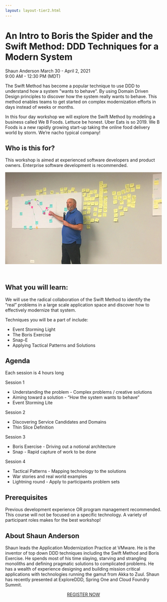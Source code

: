```yaml
---
layout: layout-tier2.html
---
```

<div class="container section workshop-single-page">
    <div class="row">
      <div class="col-xs-12 col-sm-2">
            <div class="speaker-container">
                <div class="speaker-img shaun-anderson keep-color"></div>
                </div>
            </div>
            <div class="col-xs-12 col-sm-8 content">
                <h1>An Intro to Boris the Spider and the Swift Method: DDD Techniques for a Modern System</h1>
                <p><span class="speaker-name">Shaun Anderson</span>
                <span class="duration">March 30 - April 2, 2021<br>9:00 AM - 12:30 PM (MDT)</span></p>
                <p>The Swift Method has become a popular technique to use DDD to understand how a system "wants to behave". By using Domain Driven Design principles to discover how the system really wants to behave. This method enables teams to get started on complex modernization efforts in days instead of weeks or months.</p>
                <p>In this four day workshop we will explore the Swift Method by modeling a business called We B Foods. Lettuce be honest. Uber Eats is so 2019. We B Foods is a new rapidly growing start-up taking the online food delivery world by storm. We’re nacho typical company!</p>
                <h2>Who is this for?</h2>
                <p>This workshop is aimed at experienced software developers and product owners. Enterprise software development is recommended.</p>
                <img src="../img/workshop/Workshop-Shaun-Anderson-1.jpg" class="speaker--workshop-content-img" alt="" style="margin-bottom: 30px;"/>
                <h2>What you will learn:</h2>
                <p>We will use the radical collaboration of the Swift Method to identify the “real” problems in a large scale application space and discover how to effectively modernize that system.</p>
                <p>Techniques you will be a part of include:</p>
                <ul>
                    <li>Event Storming Light</li>
                    <li>The Boris Exercise</li>
                    <li>Snap-E</li>
                    <li>Applying Tactical Patterns and Solutions</li>
                </ul>
                <h2>Agenda</h2>
                <p>Each session is 4 hours long</p>
                <p>Session 1</p>
                <ul>
                    <li>Understanding the problem - Complex problems / creative solutions</li>
                    <li>Aiming toward a solution - “How the system wants to behave”</li>
                    <li>Event Storming Lite</li>
                </ul>
                <p>Session 2</p>
                <ul>
                <li>Discovering Service Candidates and Domains</li>
                <li>Thin Slice Definition</li>
                </ul>
                <p>Session 3</p>
                <ul>
                    <li>Boris Exercise - Driving out a notional architecture</li>
                    <li>Snap - Rapid capture of work to be done</li>
                </ul>
                <p>Session 4</p>
                <ul>
                    <li>Tactical Patterns - Mapping technology to the solutions</li>
                    <li>War stories and real world examples</li>
                    <li>Lightning round - Apply to participants problem sets</li>
                </ul>
                <h2>Prerequisites</h2>
                <p>Previous development experience OR program management recommended. This course will not be focused on a specific technology.  A variety of participant roles makes for the best workshop!</p>
                <h2 class="text-center">About Shaun Anderson</h2>
                <div class="speaker-img-in-content shaun-anderson keep-color"></div>
                <p>Shaun leads the Application Modernization Practice at VMware. He is the inventor of top down DDD techniques including the Swift Method and Boris Exercise. He spends most of his time slaying, starving and strangling monoliths and defining pragmatic solutions to complicated problems. He has a wealth of experience designing and building mission critical applications with technologies running the gamut from Akka to Zuul. Shaun has recently presented at ExploreDDD, Spring One and Cloud Foundry Summit.</p>
                <div class="col-xs-12" align="center">
                    <a class="btn" href="https://ti.to/EDDD/explore-ddd-2021-spring-workshops">REGISTER NOW</a>
                </div>
            </div>
        </div>
    </div>
</div>